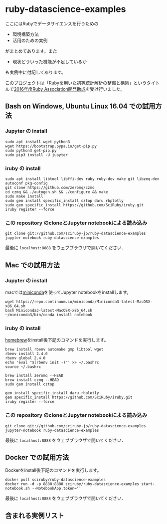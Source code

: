 # ruby-datascience-examples

ここにはRubyでデータサイエンスを行うための

- 環境構築方法
- 活用のための実例

がまとめてあります。また

- 現状どういった機能が不足しているか

も実例中に付記してあります。

このプロジェクトは「Rubyを用いた初等統計解析の整備と構築」というタイトルで[2016年度Ruby Association開発助成](http://www.ruby.or.jp/ja/news/20161121.html)を受け行いました。

## Bash on Windows, Ubuntu Linux 16.04 での試用方法

### Jupyter の install

```
sudo apt install wget python3
wget https://bootstrap.pypa.io/get-pip.py
sudo python3 get-pip.py
sudo pip3 install -U jupyter
```

### iruby の install

```
sudo apt install libtool libffi-dev ruby ruby-dev make git libzmq-dev autoconf pkg-config
git clone https://github.com/zeromq/czmq
cd czmq && ./autogen.sh && ./configure && make
sudo make install
sudo gem install specific_install cztop daru rbplotly
sudo gem specific_install https://github.com/SciRuby/iruby.git
iruby register --force
```

### この repository のcloneとJupyter notebookによる読み込み

```
git clone git://github.com/sciruby-jp/ruby-datascience-examples
jupyter-notebook ruby-datascience-examples
```
最後に `localhost:8888` をウェブブラウザで開いてください．

## Mac での試用方法

### Jupyter の install

macでは[miniconda](https://conda.io/miniconda.html)を使ってJupyter notebookをinstallします。

```
wget https://repo.continuum.io/miniconda/Miniconda3-latest-MacOSX-x86_64.sh
bash Miniconda3-latest-MacOSX-x86_64.sh
~/miniconda3/bin/conda install notebook
```

### iruby の install

[homebrew](https://brew.sh/)をinstall後下記のコマンドを実行します。

```
brew install rbenv automake gmp libtool wget
rbenv install 2.4.0
rbenv global 2.4.0
echo 'eval "$(rbenv init -)"' >> ~/.bashrc
source ~/.bashrc

brew install zeromq --HEAD
brew install czmq --HEAD
sudo gem install cztop

gem install specific_install daru rbplotly
gem specific_install https://github.com/SciRuby/iruby.git
iruby register --force
```

### この repository のcloneとJupyter notebookによる読み込み

```
git clone git://github.com/sciruby-jp/ruby-datascience-examples
jupyter-notebook ruby-datascience-examples
```

最後に `localhost:8888` をウェブブラウザで開いてください．

## Docker での試用方法

Dockerをinstall後下記のコマンドを実行します。

```
docker pull sciruby/ruby-datascience-examples
docker run -d -p 8888:8888 sciruby/ruby-datascience-examples start-notebook.sh --NotebookApp.token=''
```

最後に `localhost:8888` をウェブブラウザで開いてください．

## 含まれる実例リスト

